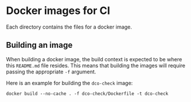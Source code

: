 <!--
SPDX-FileCopyrightText: Andrei Gherzan <andrei.gherzan@huawei.com>

SPDX-License-Identifier: MIT
-->

# Docker images for CI

Each directory contains the files for a docker image.

## Building an image

When building a docker image, the build context is expected to be where this
`README.md` file resides. This means that building the images will require
passing the appropriate `-f` argument.

Here is an example for building the `dco-check` image:

```
docker build --no-cache . -f dco-check/Dockerfile -t dco-check
```
